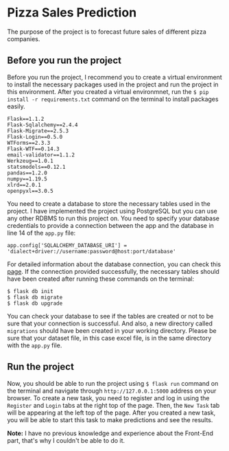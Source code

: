 # Pizza Sales Prediction
The purpose of the project is to forecast future sales of different pizza companies.

## Before you run the project
Before you run the project, I recommend you to create a virtual environment to install the necessary packages used in the project and run the project in this environment.
After you created a virtual environmnet, run the `$ pip install -r requirements.txt` command on the terminal to install packages easily.
```
Flask==1.1.2
Flask-Sqlalchemy==2.4.4
Flask-Migrate==2.5.3
Flask-Login==0.5.0
WTForms==2.3.3
Flask-WTF==0.14.3
email-validator==1.1.2
Werkzeug==1.0.1
statsmodels==0.12.1
pandas==1.2.0
numpy==1.19.5
xlrd==2.0.1
openpyxl==3.0.5
```
You need to create a database to store the necessary tables used in the project.
I have implemented the project using PostgreSQL but you can use any other RDBMS to run this project on.
You need to specify your database credentials to provide a connection between the app and the database in line 14 of the `app.py` file:
```
app.config['SQLALCHEMY_DATABASE_URI'] = 'dialect+driver://username:password@host:port/database'
```
For detailed information about the database connection, you can check this [page](https://flask-sqlalchemy.palletsprojects.com/en/2.x/config/#connection-uri-format).
If the connection provided successfully, the necessary tables should have been created after running these commands on the terminal:
```
$ flask db init
$ flask db migrate
$ flask db upgrade
```
You can check your database to see if the tables are created or not to be sure that your connection is successful.
And also, a new directory called `migrations` should have been created in your working directory.
Please be sure that your dataset file, in this case excel file, is in the same directory with the `app.py` file.

## Run the project
Now, you should be able to run the project using `$ flask run` command on the terminal and navigate through `http://127.0.0.1:5000` address on your browser.
To create a new task, you need to register and log in using the `Register` and `Login` tabs at the right top of the page.
Then, the `New Task` tab will be appearing at the left top of the page.
After you created a new task, you will be able to start this task to make predictions and see the results.

**Note:** I have no previous knowledge and experience about the Front-End part, that's why I couldn't be able to do it.

